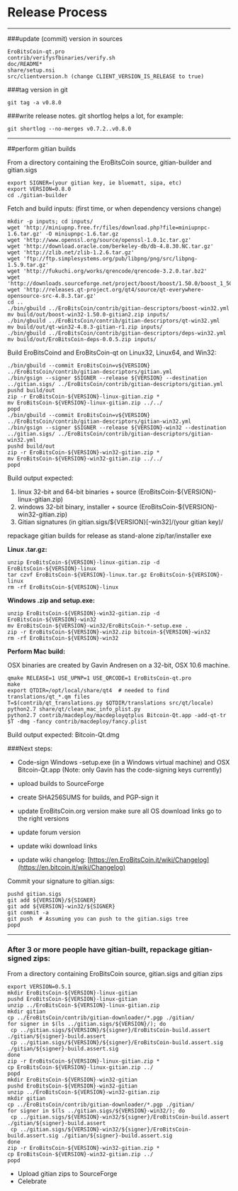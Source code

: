 Release Process
====================

* * *

###update (commit) version in sources


	EroBitsCoin-qt.pro
	contrib/verifysfbinaries/verify.sh
	doc/README*
	share/setup.nsi
	src/clientversion.h (change CLIENT_VERSION_IS_RELEASE to true)

###tag version in git

	git tag -a v0.8.0

###write release notes. git shortlog helps a lot, for example:

	git shortlog --no-merges v0.7.2..v0.8.0

* * *

##perform gitian builds

 From a directory containing the EroBitsCoin source, gitian-builder and gitian.sigs
  
	export SIGNER=(your gitian key, ie bluematt, sipa, etc)
	export VERSION=0.8.0
	cd ./gitian-builder

 Fetch and build inputs: (first time, or when dependency versions change)

	mkdir -p inputs; cd inputs/
	wget 'http://miniupnp.free.fr/files/download.php?file=miniupnpc-1.6.tar.gz' -O miniupnpc-1.6.tar.gz
	wget 'http://www.openssl.org/source/openssl-1.0.1c.tar.gz'
	wget 'http://download.oracle.com/berkeley-db/db-4.8.30.NC.tar.gz'
	wget 'http://zlib.net/zlib-1.2.6.tar.gz'
	wget 'ftp://ftp.simplesystems.org/pub/libpng/png/src/libpng-1.5.9.tar.gz'
	wget 'http://fukuchi.org/works/qrencode/qrencode-3.2.0.tar.bz2'
	wget 'http://downloads.sourceforge.net/project/boost/boost/1.50.0/boost_1_50_0.tar.bz2'
	wget 'http://releases.qt-project.org/qt4/source/qt-everywhere-opensource-src-4.8.3.tar.gz'
	cd ..
	./bin/gbuild ../EroBitsCoin/contrib/gitian-descriptors/boost-win32.yml
	mv build/out/boost-win32-1.50.0-gitian2.zip inputs/
	./bin/gbuild ../EroBitsCoin/contrib/gitian-descriptors/qt-win32.yml
	mv build/out/qt-win32-4.8.3-gitian-r1.zip inputs/
	./bin/gbuild ../EroBitsCoin/contrib/gitian-descriptors/deps-win32.yml
	mv build/out/EroBitsCoin-deps-0.0.5.zip inputs/

 Build EroBitsCoind and EroBitsCoin-qt on Linux32, Linux64, and Win32:
  
	./bin/gbuild --commit EroBitsCoin=v${VERSION} ../EroBitsCoin/contrib/gitian-descriptors/gitian.yml
	./bin/gsign --signer $SIGNER --release ${VERSION} --destination ../gitian.sigs/ ../EroBitsCoin/contrib/gitian-descriptors/gitian.yml
	pushd build/out
	zip -r EroBitsCoin-${VERSION}-linux-gitian.zip *
	mv EroBitsCoin-${VERSION}-linux-gitian.zip ../../
	popd
	./bin/gbuild --commit EroBitsCoin=v${VERSION} ../EroBitsCoin/contrib/gitian-descriptors/gitian-win32.yml
	./bin/gsign --signer $SIGNER --release ${VERSION}-win32 --destination ../gitian.sigs/ ../EroBitsCoin/contrib/gitian-descriptors/gitian-win32.yml
	pushd build/out
	zip -r EroBitsCoin-${VERSION}-win32-gitian.zip *
	mv EroBitsCoin-${VERSION}-win32-gitian.zip ../../
	popd

  Build output expected:

  1. linux 32-bit and 64-bit binaries + source (EroBitsCoin-${VERSION}-linux-gitian.zip)
  2. windows 32-bit binary, installer + source (EroBitsCoin-${VERSION}-win32-gitian.zip)
  3. Gitian signatures (in gitian.sigs/${VERSION}[-win32]/(your gitian key)/

repackage gitian builds for release as stand-alone zip/tar/installer exe

**Linux .tar.gz:**

	unzip EroBitsCoin-${VERSION}-linux-gitian.zip -d EroBitsCoin-${VERSION}-linux
	tar czvf EroBitsCoin-${VERSION}-linux.tar.gz EroBitsCoin-${VERSION}-linux
	rm -rf EroBitsCoin-${VERSION}-linux

**Windows .zip and setup.exe:**

	unzip EroBitsCoin-${VERSION}-win32-gitian.zip -d EroBitsCoin-${VERSION}-win32
	mv EroBitsCoin-${VERSION}-win32/EroBitsCoin-*-setup.exe .
	zip -r EroBitsCoin-${VERSION}-win32.zip bitcoin-${VERSION}-win32
	rm -rf EroBitsCoin-${VERSION}-win32

**Perform Mac build:**

  OSX binaries are created by Gavin Andresen on a 32-bit, OSX 10.6 machine.

	qmake RELEASE=1 USE_UPNP=1 USE_QRCODE=1 EroBitsCoin-qt.pro
	make
	export QTDIR=/opt/local/share/qt4  # needed to find translations/qt_*.qm files
	T=$(contrib/qt_translations.py $QTDIR/translations src/qt/locale)
	python2.7 share/qt/clean_mac_info_plist.py
	python2.7 contrib/macdeploy/macdeployqtplus Bitcoin-Qt.app -add-qt-tr $T -dmg -fancy contrib/macdeploy/fancy.plist

 Build output expected: Bitcoin-Qt.dmg

###Next steps:

* Code-sign Windows -setup.exe (in a Windows virtual machine) and
  OSX Bitcoin-Qt.app (Note: only Gavin has the code-signing keys currently)

* upload builds to SourceForge

* create SHA256SUMS for builds, and PGP-sign it

* update EroBitsCoin.org version
  make sure all OS download links go to the right versions

* update forum version

* update wiki download links

* update wiki changelog: [https://en.EroBitsCoin.it/wiki/Changelog](https://en.bitcoin.it/wiki/Changelog)

Commit your signature to gitian.sigs:

	pushd gitian.sigs
	git add ${VERSION}/${SIGNER}
	git add ${VERSION}-win32/${SIGNER}
	git commit -a
	git push  # Assuming you can push to the gitian.sigs tree
	popd

-------------------------------------------------------------------------

### After 3 or more people have gitian-built, repackage gitian-signed zips:

From a directory containing EroBitsCoin source, gitian.sigs and gitian zips

	export VERSION=0.5.1
	mkdir EroBitsCoin-${VERSION}-linux-gitian
	pushd EroBitsCoin-${VERSION}-linux-gitian
	unzip ../EroBitsCoin-${VERSION}-linux-gitian.zip
	mkdir gitian
	cp ../EroBitsCoin/contrib/gitian-downloader/*.pgp ./gitian/
	for signer in $(ls ../gitian.sigs/${VERSION}/); do
	 cp ../gitian.sigs/${VERSION}/${signer}/EroBitsCoin-build.assert ./gitian/${signer}-build.assert
	 cp ../gitian.sigs/${VERSION}/${signer}/EroBitsCoin-build.assert.sig ./gitian/${signer}-build.assert.sig
	done
	zip -r EroBitsCoin-${VERSION}-linux-gitian.zip *
	cp EroBitsCoin-${VERSION}-linux-gitian.zip ../
	popd
	mkdir EroBitsCoin-${VERSION}-win32-gitian
	pushd EroBitsCoin-${VERSION}-win32-gitian
	unzip ../EroBitsCoin-${VERSION}-win32-gitian.zip
	mkdir gitian
	cp ../EroBitsCoin/contrib/gitian-downloader/*.pgp ./gitian/
	for signer in $(ls ../gitian.sigs/${VERSION}-win32/); do
	 cp ../gitian.sigs/${VERSION}-win32/${signer}/EroBitsCoin-build.assert ./gitian/${signer}-build.assert
	 cp ../gitian.sigs/${VERSION}-win32/${signer}/EroBitsCoin-build.assert.sig ./gitian/${signer}-build.assert.sig
	done
	zip -r EroBitsCoin-${VERSION}-win32-gitian.zip *
	cp EroBitsCoin-${VERSION}-win32-gitian.zip ../
	popd

- Upload gitian zips to SourceForge
- Celebrate 
